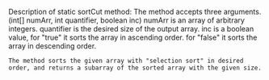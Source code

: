 Description of static sortCut method:
	The method accepts three arguments. (int[] numArr, int quantifier, boolean inc)
		numArr is an array of arbitrary integers.
		quantifier is the desired size of the output array.
		inc is a boolean value, for "true" it sorts the array in ascending order.
					for "false" it sorts the array in descending order.

	The method sorts the given array with "selection sort" in desired order, and returns a subarray of the sorted array with the given size.
